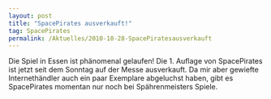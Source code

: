 ```yaml
---
layout: post
title: "SpacePirates ausverkauft!"
tag: SpacePirates
permalink: /Aktuelles/2010-10-28-SpacePiratesausverkauft
---
```



Die Spiel in Essen ist phänomenal gelaufen! Die 1. Auflage von SpacePirates ist jetzt seit dem Sonntag auf der Messe ausverkauft. Da mir aber gewiefte Internethändler auch ein paar Exemplare abgeluchst haben, gibt es SpacePirates momentan nur noch bei Spährenmeisters Spiele.
